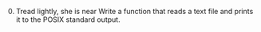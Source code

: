 0. Tread lightly, she is near
Write a function that reads a text file and prints it to the POSIX standard output.
